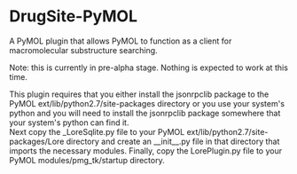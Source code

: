 DrugSite-PyMOL
==============

A PyMOL plugin that allows PyMOL to function as a client for macromolecular substructure searching.

Note: this is currently in pre-alpha stage.  Nothing is expected to work at 
this time.

This plugin requires that you either install the jsonrpclib package to the 
PyMOL ext/lib/python2.7/site-packages directory or you use your system's python
and you will need to install the jsonrpclib package somewhere that your 
system's python can find it.  
Next copy the \_LoreSqlite.py file to your PyMOL ext/lib/python2.7/site-packages/Lore directory and create an \_\_init\_\_.py file in that directory that imports
the necessary modules.
Finally, copy the LorePlugin.py file to your PyMOL modules/pmg_tk/startup
directory.

